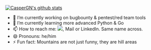 [![CasperGN's github stats](https://github-readme-stats.vercel.app/api?username=CasperGN&count_private=true&theme=dark&include_all_commits=true&show_icons=true)](https://github.com/CasperGN/github-readme-stats)

<!--
**CasperGN/CasperGN** is a ✨ _special_ ✨ repository because its `README.md` (this file) appears on your GitHub profile.

Here are some ideas to get you started:-->

- 🔭 I’m currently working on bugbounty & pentest/red team tools
- 🌱 I’m currently learning more advanced Python & Go
- 📫 How to reach me: <a href="https://twitter.com/CasperGN"><img src="https://img.shields.io/twitter/follow/CasperGN"></a>, Mail or LinkedIn. Same name across.
- 😄 Pronouns: he/him
- ⚡ Fun fact: Mountains are not just funny, they are hill areas
